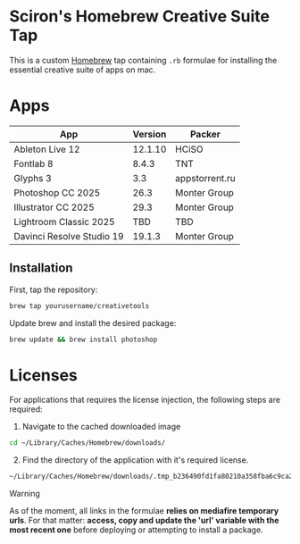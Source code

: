 # Sciron's Homebrew Creative Suite Tap

This is a custom [Homebrew](https://brew.sh) tap containing `.rb` formulae for installing the essential creative suite of apps on mac.

# Apps

| App                       | Version | Packer         |
| ------------------------- | ------- | -------------- |
| Ableton Live 12           | 12.1.10 | HCiSO          |
| Fontlab 8                 | 8.4.3   | TNT            |
| Glyphs 3                  | 3.3     | appstorrent.ru |
| Photoshop CC 2025         | 26.3    | Monter Group   |
| Illustrator CC 2025       | 29.3    | Monter Group   |
| Lightroom Classic 2025    | TBD     | TBD            |
| Davinci Resolve Studio 19 | 19.1.3  | Monter Group   |

## Installation

First, tap the repository:

```bash
brew tap yourusername/creativetools
```

Update brew and install the desired package:

```bash
brew update && brew install photoshop
```

# Licenses

For applications that requires the license injection, the following steps are required:

1. Navigate to the cached downloaded image

```bash
cd ~/Library/Caches/Homebrew/downloads/
```

2. Find the directory of the application with it's required license.

```bash
~/Library/Caches/Homebrew/downloads/.tmp_b236490fd1fa80210a358fba6c9ca275/Ableton Live 12 Suite 12.1.5 U2B [HCiSO] 16s/Authorize.auz
```

> [!WARNING]
  As of the moment, all links in the formulae **relies on mediafire temporary urls**. For that matter: **access, copy and update the 'url' variable with the most recent one** before deploying or attempting to install a package.
